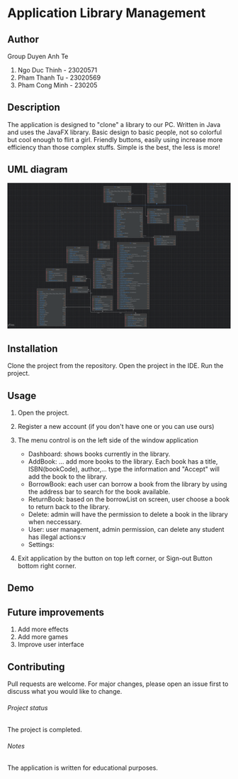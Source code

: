 # Application Library Management 
## Author
Group Duyen Anh Te
  1. Ngo Duc Thinh - 23020571
  2. Pham Thanh Tu - 23020569
  3. Pham Cong Minh - 230205


## Description
The application is designed to "clone" a library to our PC. Written in Java and uses the JavaFX library. Basic design to basic people, not so colorful but cool enough to flirt a girl. Friendly buttons, easily using increase more efficiency than those complex stuffs. 
Simple is the best, the less is more!

## UML diagram
![UML diagram](./image/UML.png)

## Installation
Clone the project from the repository.
Open the project in the IDE.
Run the project.

## Usage
1. Open the project.
2. Register a new account (if you don't have one or you can use ours)
3. The menu control is on the left side of the window application
   - Dashboard: shows books currently in the library.
   - AddBook: ... add more books to the library. Each book has a title, ISBN(bookCode), author,... type the information and "Accept" will add the book to the library.
   - BorrowBook: each user can borrow a book from the library by using the address bar to search for the book available.
   - ReturnBook: based on the borrowList on screen, user choose a book to return back to the library.
   - Delete: admin will have the permission to delete a book in the library when neccessary.
   - User: user management, admin permission, can delete any student has illegal actions:v
   - Settings:
  
4. Exit application by the button on top left corner, or Sign-out Button bottom right corner.

## Demo


## Future improvements
1. Add more effects
2. Add more games
3. Improve user interface

## Contributing
Pull requests are welcome. For major changes, please open an issue first to discuss what you would like to change.

###### Project status
The project is completed.

###### Notes
The application is written for educational purposes.
